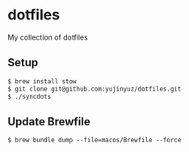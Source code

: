 # dotfiles
My collection of dotfiles

## Setup
```sh
$ brew install stow
$ git clone git@github.com:yujinyuz/dotfiles.git
$ ./syncdots
```

## Update Brewfile
```
$ brew bundle dump --file=macos/Brewfile --force
```
